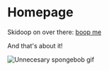 # Homepage

Skidoop on over there: [boop me](bike-boi.com)

And that's about it!

![Unnecesary spongebob gif](https://tenor.com/view/sponge-bob-thumbs-up-ok-smile-gif-12038157.gif)
